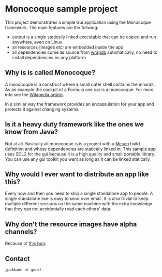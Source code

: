 # Monocoque sample project

This project demonstrates a simple Gui application using the Monocoque framework. The main features are the follwing:

 - output is a single statically linked executable that can be copied and run anywhere, even on Linux
 - all resources (images etc) are embedded inside the app
 - all dependencies come as source from [wrapdb](http://wrapdb.mesonbuild.com) automatically, no need to install dependencies on any platform

## Why is is called Monocoque?

A monocoque is a construct where a small outer shell contains the innards. As an example
the cockpit of a Formula one car is a monocoque. For more info see the [Wikipedia article](https://en.wikipedia.org/wiki/Monocoque).

In a similar way the framework provides an encapsulation for your app and protects it against changing systems.

## Is it a heavy duty framework like the ones we know from Java?

Not at all. Basically all monocoque is is a project with a [Meson](http://mesonbuild.com) build definition and whose dependencies are statically linked in. This sample app uses SDL2 for the gui because it is a high quality and small portable library. You can use any gui toolkit you want as long as it can be linked statically.

## Why would I ever want to distribute an app like this?

Every now and then you need to ship a single standalone app to people. A single standalone exe is easy to send over email. It is also trivial to keep multiple different versions on the same machine with the extra knowledge that they can not accidentally read each others' data.

## Why don't the resource images have alpha channels?

Because of [this bug](https://bugzilla.libsdl.org/show_bug.cgi?id=2515).

## Contact

`jpakkane at gmail`
